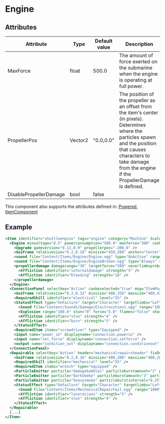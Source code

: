 # Engine


## Attributes

| Attribute|Type|Default value|Description |
| ---|---|---|--- |
| MaxForce|float|500.0|The amount of force exerted on the submarine when the engine is operating at full power. |
| PropellerPos|Vector2|"0.0,0.0"|The position of the propeller as an offset from the item's center (in pixels). Determines where the particles spawn and the position that causes characters to take damage from the engine if the PropellerDamage is defined. |
| DisablePropellerDamage|bool|false| |

This component also supports the attributes defined in: [Powered](Powered.md), [ItemComponent](ItemComponent.md)


## Example
```xml
<Item identifier="shuttleengine" tags="engine" category="Machine" Scale="0.5" damagedbyexplosions="true" explosiondamagemultiplier="0.2">
  <Engine minvoltage="0.5" powerconsumption="500.0" maxforce="300" canbeselected="true" propellerpos="-200,0" msg="ItemMsgInteractSelect">
    <Upgrade gameversion="0.11.0.9" propellerpos="-200,0" />
    <GuiFrame relativesize="0.2,0.18" minsize="450,200" anchor="Center" style="ItemUI" />
    <sound file="Content/Items/Engine/Engine.ogg" type="OnActive" range="3000.0" volumeproperty="CurrentVolume" loop="true" />
    <sound file="Content/Items/Engine/EngineBroken.ogg" type="Always" range="6000.0" volumeproperty="CurrentBrokenVolume" loop="true" />
    <propellerdamage damagerange="30" targetforce="500" severlimbsprobability="1.0">
      <Affliction identifier="internaldamage" strength="5" />
      <Affliction identifier="bleeding" strength="10" />
    </propellerdamage>
  </Engine>
  <ConnectionPanel selectkey="Action" canbeselected="true" msg="ItemMsgRewireScrewdriver" hudpriority="10">
    <GuiFrame relativesize="0.2,0.32" minsize="400,350" maxsize="480,420" anchor="Center" style="ConnectionPanel" />
    <RequiredSkill identifier="electrical" level="55" />
    <StatusEffect type="OnFailure" target="Character" targetlimbs="LeftHand,RightHand">
      <Sound file="Content/Sounds/Damage/Electrocution1.ogg" range="1000" />
      <Explosion range="100.0" stun="0" force="5.0" flames="false" shockwave="false" sparks="true" underwaterbubble="false" />
      <Affliction identifier="stun" strength="4" />
      <Affliction identifier="burn" strength="5" />
    </StatusEffect>
    <RequiredItem items="screwdriver" type="Equipped" />
    <input name="power_in" displayname="connection.powerin" />
    <input name="set_force" displayname="connection.setforce" />
    <output name="condition_out" displayname="connection.conditionout" />
  </ConnectionPanel>
  <Repairable selectkey="Action" header="mechanicalrepairsheader" fixDurationHighSkill="5" fixDurationLowSkill="25" msg="ItemMsgRepairWrench" hudpriority="10">
    <GuiFrame relativesize="0.2,0.16" minsize="400,200" maxsize="480,280" anchor="Center" relativeoffset="0.0,0.27" style="ItemUI" />
    <RequiredSkill identifier="mechanical" level="55" />
    <RequiredItem items="wrench" type="equipped" />
    <ParticleEmitter particle="damagebubbles" particleburstamount="2" particleburstinterval="2.0" particlespersecond="2" scalemin="0.5" scalemax="1.5" anglemin="0" anglemax="359" velocitymin="-10" velocitymax="10" mincondition="0.0" maxcondition="50.0" />
    <ParticleEmitter particle="DarkSmoke" particleburstamount="3" particleburstinterval="0.5" particlespersecond="8" scalemin="1.8" scalemax="2.5" anglemin="0" anglemax="359" velocitymin="-50" velocitymax="50" mincondition="0.0" maxcondition="50.0" />
    <ParticleEmitter particle="heavysmoke" particleburstinterval="0.25" particlespersecond="2" scalemin="2.5" scalemax="5.0" mincondition="0.0" maxcondition="15.0" />
    <StatusEffect type="OnFailure" target="Character" targetlimbs="LeftHand,RightHand">
      <Sound file="Content/Items/MechanicalRepairFail.ogg" range="1000" />
      <Affliction identifier="lacerations" strength="5" />
      <Affliction identifier="stun" strength="4" />
    </StatusEffect>
  </Repairable>
  [...]
</Item>
```

